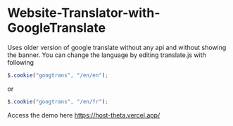 # Website-Translator-with-GoogleTranslate
Uses older version of google translate without any api and without showing the banner.
You can change the language by editing  translate.js with following 
```js
$.cookie("googtrans", "/en/en");
```
or
```js
$.cookie("googtrans", "/en/fr");
```
Access the demo here https://host-theta.vercel.app/
